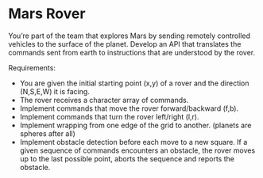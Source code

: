 # Mars Rover

You’re part of the team that explores Mars by sending remotely controlled vehicles to the surface of the planet. Develop an API that translates the commands sent from earth to instructions that are understood by the rover.

Requirements:
<ul>
    <li>You are given the initial starting point (x,y) of a rover and the direction (N,S,E,W) it is facing.</il>
    <li>The rover receives a character array of commands.</li>
    <li>Implement commands that move the rover forward/backward (f,b).</li>
    <li>Implement commands that turn the rover left/right (l,r).</li>
    <li>Implement wrapping from one edge of the grid to another. (planets are spheres after all)</li>
    <li>Implement obstacle detection before each move to a new square. If a given sequence of commands encounters an obstacle, the rover moves up to the last possible point, aborts the sequence and reports the obstacle.</li>
</ul>
